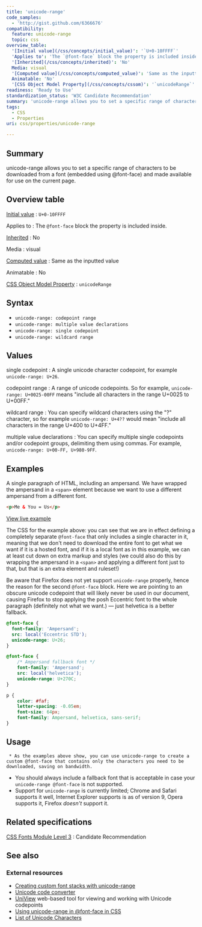 ```yaml
---
title: 'unicode-range'
code_samples:
  - 'http://gist.github.com/6366676'
compatibility:
  feature: unicode-range
  topic: css
overview_table:
  '[Initial value](/css/concepts/initial_value)': '`U+0-10FFFF`'
  'Applies to': 'The `@font-face` block the property is included inside.'
  '[Inherited](/css/concepts/inherited)': 'No'
  Media: visual
  '[Computed value](/css/concepts/computed_value)': 'Same as the inputted value'
  Animatable: 'No'
  '[CSS Object Model Property](/css/concepts/cssom)': '`unicodeRange`'
readiness: 'Ready to Use'
standardization_status: 'W3C Candidate Recommendation'
summary: 'unicode-range allows you to set a specific range of characters to be downloaded from a font (embedded using @font-face) and made available for use on the current page.'
tags:
  - CSS
  - Properties
uri: css/properties/unicode-range

---
```

## Summary

unicode-range allows you to set a specific range of characters to be downloaded from a font (embedded using @font-face) and made available for use on the current page.

## Overview table

[Initial value](/css/concepts/initial_value)
:   `U+0-10FFFF`

Applies to
:   The `@font-face` block the property is included inside.

[Inherited](/css/concepts/inherited)
:   No

Media
:   visual

[Computed value](/css/concepts/computed_value)
:   Same as the inputted value

Animatable
:   No

[CSS Object Model Property](/css/concepts/cssom)
:   `unicodeRange`

## Syntax

-   `unicode-range: codepoint range`
-   `unicode-range: multiple value declarations`
-   `unicode-range: single codepoint`
-   `unicode-range: wildcard range`

## Values

single codepoint
:   A single unicode character codepoint, for example `unicode-range: U+26`.

codepoint range
:   A range of unicode codepoints. So for example, `unicode-range: U+0025-00FF` means "include all characters in the range U+0025 to U+00FF."

wildcard range
:   You can specify wildcard characters using the "?" character, so for example `unicode-range: U+4??` would mean "include all characters in the range U+400 to U+4FF."

multiple value declarations
:   You can specify multiple single codepoints and/or codepoint groups, delimiting them using commas. For example, `unicode-range: U+00-FF, U+980-9FF`.

## Examples

A single paragraph of HTML, including an ampersand. We have wrapped the ampersand in a `<span>` element because we want to use a different ampersand from a different font.

``` html
<p>Me & You = Us</p>
```

[View live example](http://code.webplatform.org/gist/6366676)

The CSS for the example above: you can see that we are in effect defining a completely separate `@font-face` that only includes a single character in it, meaning that we don't need to download the entire font to get what we want if it is a hosted font, and if it is a local font as in this example, we can at least cut down on extra markup and styles (we could also do this by wrapping the ampersand in a `<span>` and applying a different font just to that, but that is an extra element and ruleset!)

Be aware that Firefox does not yet support `unicode-range` properly, hence the reason for the second `@font-face` block. Here we are pointing to an obscure unicode codepoint that will likely never be used in our document, causing Firefox to stop applying the posh Eccentric font to the whole paragraph (definitely not what we want.) — just helvetica is a better fallback.

``` css
@font-face {
  font-family: 'Ampersand';
  src: local('Eccentric STD');
  unicode-range: U+26;
}

@font-face {
    /* Ampersand fallback font */
    font-family: 'Ampersand';
    src: local('helvetica');
    unicode-range: U+270C;
}

p {
    color: #faf;
    letter-spacing: -0.05em;
    font-size: 64px;
    font-family: Ampersand, helvetica, sans-serif;
}
```

## Usage

     * As the examples above show, you can use unicode-range to create a custom @font-face that contains only the characters you need to be downloaded, saving on bandwidth.

-   You should always include a fallback font that is acceptable in case your `unicode-range @font-face` is not supported.
-   Support for `unicode-range` is currently limited; Chrome and Safari supports it well, Internet Explorer supports is as of version 9, Opera supports it, Firefox *doesn't* support it.

## Related specifications

[CSS Fonts Module Level 3](http://www.w3.org/TR/css-fonts-3/#descdef-unicode-range)
:   Candidate Recommendation

## See also

### External resources

-   [Creating custom font stacks with unicode-range](http://24ways.org/2011/creating-custom-font-stacks-with-unicode-range/)
-   [Unicode code converter](http://www.rishida.net/tools/conversion/)
-   [UniView](http://rishida.net/scripts/uniview/) web-based tool for viewing and working with Unicode codepoints
-   [Using unicode-range in @font-face in CSS](http://rishida.net/blog/?p=760)
-   [List of Unicode Characters](http://en.wikipedia.org/wiki/List_of_Unicode_characters)
